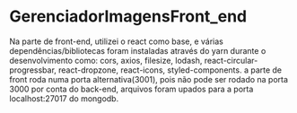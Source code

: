 # GerenciadorImagensFront_end

Na parte de front-end, utilizei o react como base, e várias dependências/bibliotecas foram instaladas através do yarn durante
o desenvolvimento como: cors, axios, filesize, lodash, react-circular-progressbar, react-dropzone, react-icons, styled-components.
a parte de front roda numa porta alternativa(3001), pois não pode ser rodado na porta 3000 por conta do back-end, arquivos 
foram upados para a porta localhost:27017 do mongodb. 
